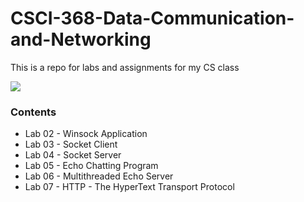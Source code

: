# CSCI-368-Data-Communication-and-Networking
This is a repo for labs and assignments for my CS class 

![](https://i.imgur.com/S7uyGRx.jpg)

### Contents
* Lab 02 - Winsock Application 
* Lab 03 - Socket Client 
* Lab 04 - Socket Server
* Lab 05 - Echo Chatting Program
* Lab 06 - Multithreaded Echo Server
* Lab 07 - HTTP - The HyperText Transport Protocol 
